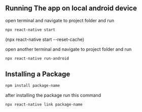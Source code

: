 ## Running The app on local android device 
open terminal and navigate to project folder and run 

```bash
npx react-native start 
```

(npx react-native start --reset-cache)

open another terminal and navigate to project folder and run

```bash
npx react-native run-android
```
## Installing a Package

```bash
npm install package-name
```

after installing the package run this command 

```bash
npx react-native link package-name
```